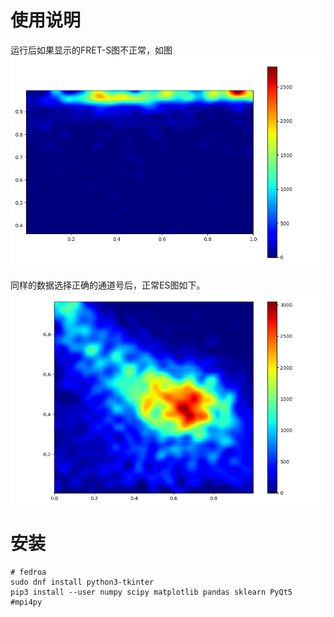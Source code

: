 # 使用说明

运行后如果显示的FRET-S图不正常，如图
![通道选择错误](algo/ch_err_es.png)

同样的数据选择正确的通道号后，正常ES图如下。
![正常ES图](algo/minusBG.png)

# 安装

    # fedroa
    sudo dnf install python3-tkinter
    pip3 install --user numpy scipy matplotlib pandas sklearn PyQt5 #mpi4py 

